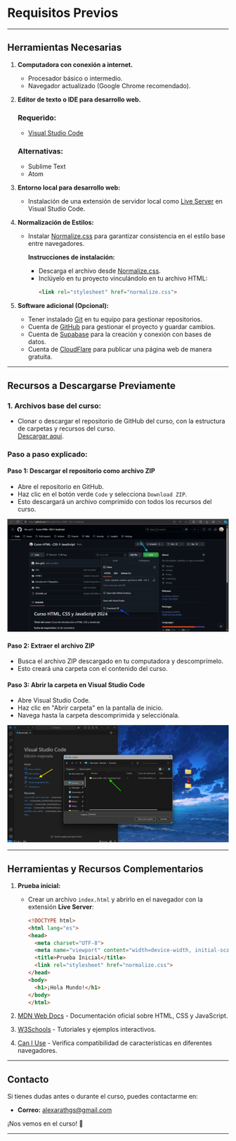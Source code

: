 # Requisitos Previos

---

## Herramientas Necesarias

1. **Computadora con conexión a internet.**
   - Procesador básico o intermedio.
   - Navegador actualizado (Google Chrome recomendado).

2. **Editor de texto o IDE para desarrollo web.**
   ### **Requerido:**
   
   - [Visual Studio Code](https://code.visualstudio.com/)
     
   ### Alternativas:
   
   - Sublime Text
   - Atom

4. **Entorno local para desarrollo web:**
   - Instalación de una extensión de servidor local como [Live Server](https://marketplace.visualstudio.com/items?itemName=ritwickdey.LiveServer) en Visual Studio Code.

5. **Normalización de Estilos:**
   - Instalar [Normalize.css](https://necolas.github.io/normalize.css/) para garantizar consistencia en el estilo base entre navegadores.

     **Instrucciones de instalación:**
     - Descarga el archivo desde [Normalize.css](https://necolas.github.io/normalize.css/).
     - Inclúyelo en tu proyecto vinculándolo en tu archivo HTML:
       ```html
       <link rel="stylesheet" href="normalize.css">
       ```

6. **Software adicional (Opcional):**
   - Tener instalado [Git](https://git-scm.com/) en tu equipo para gestionar repositorios.
   - Cuenta de [GitHub](https://github.com/) para gestionar el proyecto y guardar cambios.
   - Cuenta de [Supabase](https://supabase.com/) para la creación y conexión con bases de datos.
   - Cuenta de [CloudFlare](https://dash.cloudflare.com/sign-up) para publicar una página web de manera gratuita.

---

## Recursos a Descargarse Previamente

### 1. **Archivos base del curso:**
   - Clonar o descargar el repositorio de GitHub del curso, con la estructura de carpetas y recursos del curso.  
     [Descargar aquí](https://github.com/Alex-gs22/Curso-HTML--CSS-Y-JavaScript).

   ### Paso a paso explicado:

   #### **Paso 1:** Descargar el repositorio como archivo ZIP
   - Abre el repositorio en GitHub.
   - Haz clic en el botón verde `Code` y selecciona `Download ZIP`.
   - Esto descargará un archivo comprimido con todos los recursos del curso.

![Paso 1 - Descargar ZIP](HTML5/recursos/DescargarZIP.png)

   #### **Paso 2:** Extraer el archivo ZIP
   - Busca el archivo ZIP descargado en tu computadora y descomprímelo.
   - Esto creará una carpeta con el contenido del curso.

   #### **Paso 3:** Abrir la carpeta en Visual Studio Code
   - Abre Visual Studio Code.
   - Haz clic en "Abrir carpeta" en la pantalla de inicio.
   - Navega hasta la carpeta descomprimida y selecciónala.

![Paso 3 - Abrir Carpeta en VSCode](HTML5/recursos/pasoapasoZIP.png)

---

## Herramientas y Recursos Complementarios

1. **Prueba inicial:**
   - Crear un archivo `index.html` y abrirlo en el navegador con la extensión **Live Server**:

     ```html
     <!DOCTYPE html>
     <html lang="es">
     <head>
       <meta charset="UTF-8">
       <meta name="viewport" content="width=device-width, initial-scale=1.0">
       <title>Prueba Inicial</title>
       <link rel="stylesheet" href="normalize.css">
     </head>
     <body>
       <h1>¡Hola Mundo!</h1>
     </body>
     </html>
     ```

2. [MDN Web Docs](https://developer.mozilla.org/es/) - Documentación oficial sobre HTML, CSS y JavaScript.
3. [W3Schools](https://www.w3schools.com/) - Tutoriales y ejemplos interactivos.
4. [Can I Use](https://caniuse.com/) - Verifica compatibilidad de características en diferentes navegadores.

---

## Contacto

Si tienes dudas antes o durante el curso, puedes contactarme en:
- **Correo:** alexarathgs@gmail.com

¡Nos vemos en el curso! 🎉

---

